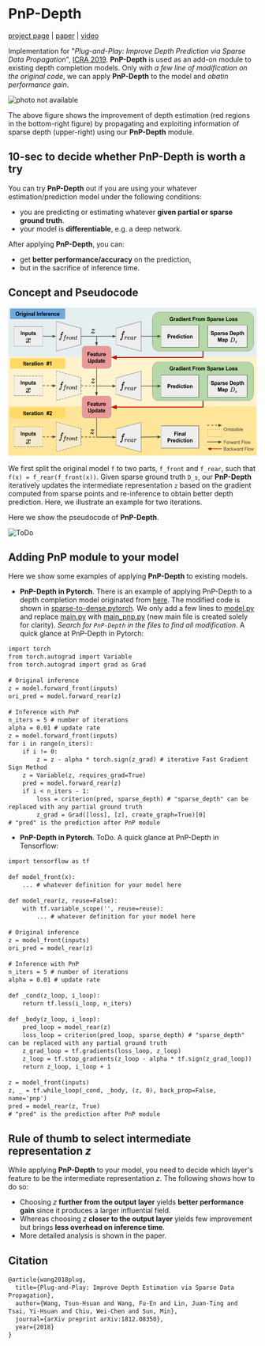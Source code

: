 # PnP-Depth
[project page](https://zswang666.github.io/PnP-Depth-Project-Page/) | [paper](https://arxiv.org/abs/1812.08350) | [video](https://drive.google.com/file/d/1XepIu6uSPVI5XidQnabN1_ZLKIfXaQaP/view)

Implementation for "*Plug-and-Play: Improve Depth Prediction via Sparse Data Propagation*", [ICRA 2019](https://www.icra2019.org/). **PnP-Depth** is used as an add-on module to existing depth completion models. Only with *a few line of modification on the original code*, we can apply **PnP-Depth** to the model and *obatin performance gain*.

<img src="index/teaser.gif" alt="photo not available" height="400">

The above figure shows the improvement of depth estimation (red regions in the bottom-right figure) by propagating and exploiting information of sparse depth (upper-right) using our **PnP-Depth** module.


## 10-sec to decide whether PnP-Depth is worth a try
You can try **PnP-Depth** out if you are using your whatever estimation/prediction model under the following conditions:
* you are predicting or estimating whatever **given partial or sparse ground truth**.
* your model is **differentiable**, e.g. a deep network.

After applying **PnP-Depth**, you can:
* get **better performance/accuracy** on the prediction,
* but in the sacrifice of inference time.

## Concept and Pseudocode
<img src="index/method.png" alt="photo not available" height="300">

We first split the original model ```f``` to two parts, ```f_front``` and ```f_rear```, such that ```f(x) = f_rear(f_front(x))```. Given sparse ground truth ```D_s```, our **PnP-Depth** iteratively updates the intermediate representation ```z``` based on the gradient computed from sparse points and re-inference to obtain better depth prediction. Here, we illustrate an example for two iterations.

Here we show the pseudocode of **PnP-Depth**.

<img src="" alt="ToDo">

## Adding PnP module to your model
Here we show some examples of applying **PnP-Depth** to existing models.
- **PnP-Depth in Pytorch**. There is an example of applying PnP-Depth to a depth completion model originated from [here](https://github.com/fangchangma/sparse-to-dense.pytorch). The modified code is shown in [sparse-to-dense.pytorch](sparse-to-dense.pytorch). We only add a few lines to [model.py](sparse-to-dense.pytorch/models.py) and replace [main.py](sparse-to-dense.pytorch/main.py) with [main_pnp.py](sparse-to-dense.pytorch/main_pnp.py) (new main file is created solely for clarity). *Search for ```PnP-Depth``` in the files to find all modification*. A quick glance at PnP-Depth in Pytorch:
```
import torch
from torch.autograd import Variable
from torch.autograd import grad as Grad

# Original inference
z = model.forward_front(inputs)
ori_pred = model.forward_rear(z)

# Inference with PnP
n_iters = 5 # number of iterations
alpha = 0.01 # update rate
z = model.forward_front(inputs)
for i in range(n_iters):
    if i != 0:
        z = z - alpha * torch.sign(z_grad) # iterative Fast Gradient Sign Method
    z = Variable(z, requires_grad=True)
    pred = model.forward_rear(z)
    if i < n_iters - 1:
        loss = criterion(pred, sparse_depth) # "sparse_depth" can be replaced with any partial ground truth
        z_grad = Grad([loss], [z], create_graph=True)[0]
# "pred" is the prediction after PnP module
```
- **PnP-Depth in Pytorch**. ToDo. A quick glance at PnP-Depth in Tensorflow:
```
import tensorflow as tf

def model_front(x):
    ... # whatever definition for your model here

def model_rear(z, reuse=False):
    with tf.variable_scope('', reuse=reuse):
        ... # whatever definition for your model here
        
# Original inference
z = model_front(inputs)
ori_pred = model_rear(z)

# Inference with PnP
n_iters = 5 # number of iterations
alpha = 0.01 # update rate

def _cond(z_loop, i_loop):
    return tf.less(i_loop, n_iters)

def _body(z_loop, i_loop):
    pred_loop = model_rear(z)
    loss_loop = criterion(pred_loop, sparse_depth) # "sparse_depth" can be replaced with any partial ground truth
    z_grad_loop = tf.gradients(loss_loop, z_loop)
    z_loop = tf.stop_gradients(z_loop - alpha * tf.sign(z_grad_loop))
    return z_loop, i_loop + 1
    
z = model_front(inputs)
z, _ = tf.while_loop(_cond, _body, (z, 0), back_prop=False, name='pnp')
pred = model_rear(z, True)
# "pred" is the prediction after PnP module
```

## Rule of thumb to select intermediate representation *z*
While applying **PnP-Depth** to your model, you need to decide which layer's feature to be the intermediate representation *z*. The following shows how to do so:
* Choosing *z* **further from the output layer** yields **better performance gain** since it produces a larger influential field.
* Whereas choosing *z* **closer to the output layer** yields few improvement but brings **less overhead on inference time**.
* More detailed analysis is shown in the paper.

## Citation
```
@article{wang2018plug,
  title={Plug-and-Play: Improve Depth Estimation via Sparse Data Propagation},
  author={Wang, Tsun-Hsuan and Wang, Fu-En and Lin, Juan-Ting and Tsai, Yi-Hsuan and Chiu, Wei-Chen and Sun, Min},
  journal={arXiv preprint arXiv:1812.08350},
  year={2018}
}
```